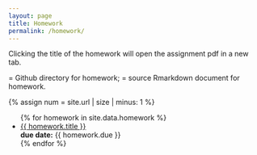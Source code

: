 ```yaml
---
layout: page
title: Homework
permalink: /homework/
---
```


Clicking the title of the homework will open the assignment pdf in a new tab.

<i class="fab fa-github"></i> = Github directory for homework; <i class="fab fa-r-project"></i> = source Rmarkdown document for homework. 

{% assign num = site.url | size | minus: 1 %}

<ul id="archive">
{% for homework in site.data.homework %}
      <li class="archiveposturl">
        <span><a href="{{ site.url | slice: 0, num}}{{ site.baseurl }}/homework/{{ homework.dirname }}/{{ homework.filename }}.pdf" target="_blank">{{ homework.title }}</a></span><br>
<span class = "postlower">
<strong>due date:</strong> {{ homework.due }}</span>
<strong style="font-size:100%; font-family: 'DM Sans', sans-serif; float:right; padding-right: .5em">
	<a href="https://github.com/{{ site.githubdir}}/tree/master/homework/{{ homework.dirname }}"><i class="fab fa-github"></i></a>&nbsp;&nbsp;
<a href="https://github.com/{{ site.githubdir}}/tree/master/homework/{{ homework.dirname }}/{{ homework.filename}}.Rmd"><i class="fab fa-r-project"></i></a>
</strong> 
      </li>
{% endfor %}
</ul>
